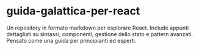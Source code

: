 # guida-galattica-per-react
Un repository in formato markdown per esplorare React. Include appunti dettagliati su sintassi, componenti, gestione dello stato e pattern avanzati. Pensato come una guida per principianti ed esperti.
